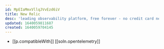 ```yaml
---
id: MpEIaMmxVllqJVvEzd6iV
title: New Relic
desc: 'leading observability platform, free forever - no credit card needed'
updated: 1640059811687
created: 1640059704145
---
```




- [[p.compatibleWith]] [[soln.opentelemetry]]
